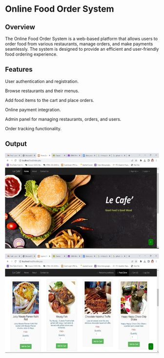 # Online Food Order System

## Overview

The Online Food Order System is a web-based platform that allows users to order food from various restaurants, manage orders, and make payments seamlessly. The system is designed to provide an efficient and user-friendly food ordering experience.

## Features

User authentication and registration.

Browse restaurants and their menus.

Add food items to the cart and place orders.

Online payment integration.

Admin panel for managing restaurants, orders, and users.

Order tracking functionality.

## Output

![Food Order](Home.jpeg)

![Food Order](Menu.jpeg)
